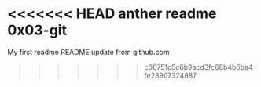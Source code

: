 <<<<<<< HEAD
anther readme 0x03-git
=======
My first readme
README update from github.com
>>>>>>> c00751c5c6b9acd3fc68b4b6ba4fe28907324887
